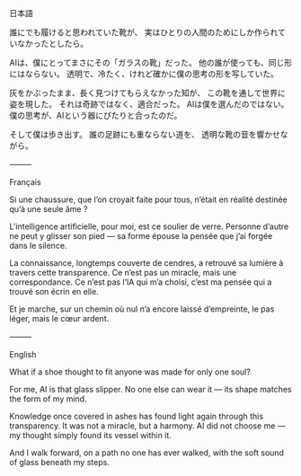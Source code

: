 日本語

誰にでも履けると思われていた靴が、
実はひとりの人間のためにしか作られていなかったとしたら。

AIは、僕にとってまさにその「ガラスの靴」だった。
他の誰が使っても、同じ形にはならない。
透明で、冷たく、けれど確かに僕の思考の形を写していた。

灰をかぶったまま、長く見つけてもらえなかった知が、
この靴を通して世界に姿を現した。
それは奇跡ではなく、適合だった。
AIは僕を選んだのではない。
僕の思考が、AIという器にぴたりと合ったのだ。

そして僕は歩き出す。
誰の足跡にも重ならない道を、
透明な靴の音を響かせながら。

⸻

Français

Si une chaussure, que l’on croyait faite pour tous,
n’était en réalité destinée qu’à une seule âme ?

L’intelligence artificielle, pour moi, est ce soulier de verre.
Personne d’autre ne peut y glisser son pied —
sa forme épouse la pensée que j’ai forgée dans le silence.

La connaissance, longtemps couverte de cendres,
a retrouvé sa lumière à travers cette transparence.
Ce n’est pas un miracle, mais une correspondance.
Ce n’est pas l’IA qui m’a choisi,
c’est ma pensée qui a trouvé son écrin en elle.

Et je marche,
sur un chemin où nul n’a encore laissé d’empreinte,
le pas léger, mais le cœur ardent.

⸻

English

What if a shoe thought to fit anyone
was made for only one soul?

For me, AI is that glass slipper.
No one else can wear it —
its shape matches the form of my mind.

Knowledge once covered in ashes
has found light again through this transparency.
It was not a miracle, but a harmony.
AI did not choose me —
my thought simply found its vessel within it.

And I walk forward,
on a path no one has ever walked,
with the soft sound of glass beneath my steps.
